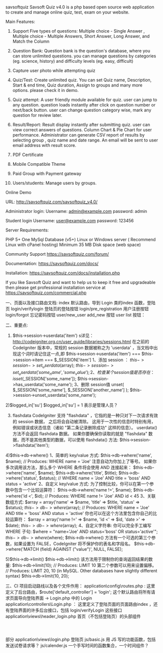 savsoftquiz
Savsoft Quiz v4.0 is a php based open source web application to create and manage online quiz, test, exam on your website.

Main Features:

1) Support Five types of questions: Multiple choice - Single Answer , Multiple choice - Multiple Answers, Short Answer, Long Answer, and Match the Column

2) Question Bank: Question bank is the question's database, where you can store unlimited questions. you can manage questions by categories (eg. science, history) and difficulty levels (eg. easy, difficult)

3) Capture user photo while attempting quiz

4) Quiz/Test: Create unlimited quiz. You can set Quiz name, Description, Start & end time, Quiz duration, Assign to groups and many more options. please check it in demo.

5) Quiz attempt: A user friendly module available for quiz. user can jump to any question. question loads instantly after click on question number or next/back button. user can change question category wise, mark any question for review later.

6) Result/Report: Result display instantly after submitting quiz. user can view correct answers of questions. Column Chart & Pie Chart for user performance. Administrator can generate CSV report of results by selecting group , quiz name and date range. An email will be sent to user email address with result score.

7) PDF Certificate

8) Mobile Compatible Theme

9) Paid Group with Payment gateway

10) Users/students: Manage users by groups.

Online Demo

URL: http://savsoftquiz.com/savsoftquiz_v4.0/

Administrator login: Username: admin@example.com password: admin

Student login Username: user@example.com password: 123456

Server Requirements:

PHP 5+ One MySql Database (v5+) Linux or Windows server ( Recommend Linux with cPanel hosting) Minimum 35 MB Disk space (web space)

Community Support https://savsoftquiz.com/forum/

Documentation: https://savsoftquiz.com/docs/

Installation: https://savsoftquiz.com/docs/installation.php


If you like Savsoft Quiz and want to help us to keep it free and upgradeable then please get professional installation service at https://savsoftquiz.com/commercial.php

一、页面以及接口路由文档:
index                            默认路由，导到 Login 类的index 函数，登陆页
login/verifylogin                登陆页的登陆按钮
login/pre_registration           用户注册按钮
login/forgot                     忘记密码按钮
user/new_user                    add_new 按钮
user                             list 按钮：



二、重要点:

1) $this->session->userdata('item')   s详见：http://codeigniter.org.cn/user_guide/libraries/sessions.html
在之前的 CodeIgniter 版本中，常规的 session 数据被称之为 'userdata' ，当文档中出现这个词时请记住这一点,即
$this->session->userdata('item') === $this->session->item === $_SESSION['item']
  1、添加 session ：
  $this->session->set_userdata($array);
  $this->session->set_userdata('some_name', 'some_value');
  2、检查某个session值是否存在：
  isset($_SESSION['some_name']);
  $this->session->has_userdata('some_name');
  3、删除 session值
  unset(
    $_SESSION['some_name'],
    $_SESSION['another_name']
  );
  $this->session->unset_userdata('some_name');

2)$logged_in['su']
$logged_in['su'] = 1 表示是管理人员？ 

3) flashdata
CodeIgniter 支持 "flashdata" ，它指的是一种只对下一次请求有效的 session 数据， 之后将会自动被清除。
这用于一次性的信息时特别有用，例如错误或状态信息（诸如 "第二条记录删除成功" 这样的信息）。
userdata() 方法不会返回 flashdata 数据。
如果你要确保你读取的就是 "flashdata" 数据，而不是其他类型的数据，可以使用 flashdata() 方法:
$this->session->flashdata('item');

4)$this->db->where()
1、简单的 key/value 方式:
$this->db->where('name', $name); // Produces: WHERE name = 'Joe'
注意自动为你加上了等号。
如果你多次调用该方法，那么多个 WHERE 条件将会使用 AND 连接起来：
$this->db->where('name', $name);
$this->db->where('title', $title);
$this->db->where('status', $status);
// WHERE name = 'Joe' AND title = 'boss' AND status = 'active'
2、自定义 key/value 方式:
为了控制比较，你可以在第一个参数中包含一个比较运算符：
$this->db->where('name !=', $name);
$this->db->where('id <', $id); // Produces: WHERE name != 'Joe' AND id < 45
3、关联数组方式:
$array = array('name' => $name, 'title' => $title, 'status' => $status);
$this->db->where($array);
// Produces: WHERE name = 'Joe' AND title = 'boss' AND status = 'active'
你也可以在这个方法里包含你自己的比较运算符：
$array = array('name !=' => $name, 'id <' => $id, 'date >' => $date);
$this->db->where($array);
4、自定义字符串:
你可以完全手工编写 WHERE 子句:
$where = "name='Joe' AND status='boss' OR status='active'";
$this->db->where($where);
$this->db->where() 方法有一个可选的第三个参数，如果设置为 FALSE，CodeIgniter 将不保护你的表名和字段名。
$this->db->where('MATCH (field) AGAINST ("value")', NULL, FALSE);

5)$this->db->limit()
$this->db->limit()
该方法用于限制你的查询返回结果的数量:
$this->db->limit(10);  // Produces: LIMIT 10
第二个参数可以用来设置偏移。
// Produces: LIMIT 20, 10 (in MySQL.  Other databases have slightly different syntax)
$this->db->limit(10, 20);

三、CI 项目启动路线以及各个文件作用：
application\config\routes.php : 这里定义了后台路由，$route['default_controller'] = 'login'; 这个默认路由将所有请求页面导向登陆界面 -> Login.php 中的 Login 
application\controllers\Login.php ： 这里定义了登陆页面的页面路由index ，还有登陆界面的许多后台接口，包括 login/verifyLogin 这些接口
application\views\header_login.php  首页（不包括登陆页）的头部组件 <header></header>部分
application\views\login.php  登陆页
js/basic.js  用 JS 写的功能函数，包括发送试卷请求等？
js/calender.js 一个手写时间的函数集合，一个时间组件？